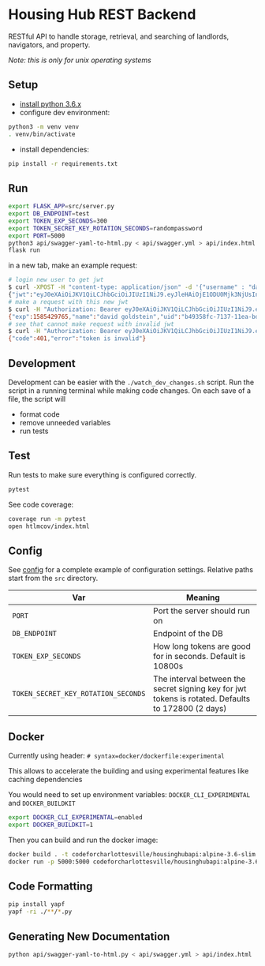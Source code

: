 # Housing Hub REST Backend 

RESTful API to handle storage, retrieval, and searching of landlords, navigators, and property.

*Note: this is only for unix operating systems*

## Setup

- [install python 3.6.x](https://realpython.com/installing-python/)
- configure dev environment:

```bash
python3 -m venv venv
. venv/bin/activate
```

- install dependencies:

```bash
pip install -r requirements.txt
```

## Run

```sh
export FLASK_APP=src/server.py
export DB_ENDPOINT=test
export TOKEN_EXP_SECONDS=300
export TOKEN_SECRET_KEY_ROTATION_SECONDS=randompassword
export PORT=5000
python3 api/swagger-yaml-to-html.py < api/swagger.yml > api/index.html
flask run
```

in a new tab, make an example request:
```bash
# login new user to get jwt
$ curl -XPOST -H "content-type: application/json" -d '{"username" : "david", "password" : "davidrulz"}' http://localhost:5000/auth/login 
{"jwt":"eyJ0eXAiOiJKV1QiLCJhbGciOiJIUzI1NiJ9.eyJleHAiOjE1ODU0Mjk3NjUsInVpZCI6ImI0OTM1OGZjLTcxMzctMTFlYS1iZDRmLWU0NzBiOGI2MTY4MyIsIm5hbWUiOiJkYXZpZCBnb2xkc3RlaW4ifQ.q6p91KS8iOme-K5baVlVSFBPW8K0kjdSJZ-IWSOF-cw"}
# make a request with this new jwt
$ curl -H "Authorization: Bearer eyJ0eXAiOiJKV1QiLCJhbGciOiJIUzI1NiJ9.eyJleHAiOjE1ODU0Mjk3NjUsInVpZCI6ImI0OTM1OGZjLTcxMzctMTFlYS1iZDRmLWU0NzBiOGI2MTY4MyIsIm5hbWUiOiJkYXZpZCBnb2xkc3RlaW4ifQ.q6p91KS8iOme-K5baVlVSFBPW8K0kjdSJZ-IWSOF-cw" http://localhost:5000/auth/status
{"exp":1585429765,"name":"david goldstein","uid":"b49358fc-7137-11ea-bd4f-e470b8b61683"}
# see that cannot make request with invalid jwt
$ curl -H "Authorization: Bearer eyJ0eXAiOiJKV1QiLCJhbGciOiJIUzI1NiJ9.eyJleHAiOjE1ODU0MzM0MjcsInVpZCI6IjNiOTJhZTVlLTcxNDAtMTFlYS1iZDRmLWU0NzBiOGI2MTY4MyIsIm5hbWUiOiJkYXZpZCBnb2xkc3RlaW4ifQ.j3bKF3YXalyHvFZ94LCZPN8HeuQEH5Bjbmusw-Js" http://localhost:5000/navigator
{"code":401,"error":"token is invalid"}
```

## Development

Development can be easier with the `./watch_dev_changes.sh` script. Run the script in a running terminal while making code changes. On each save of a file, the script will 

- format code
- remove unneeded variables
- run tests

## Test

Run tests to make sure everything is configured correctly.
```sh
pytest
```

See code coverage:
```sh
coverage run -m pytest
open htlmcov/index.html
```

## Config

See [config](config.cfg) for a complete example of configuration settings. Relative paths start from the `src` directory.

Var | Meaning
--- | --- |
`PORT` | Port the server should run on
`DB_ENDPOINT` | Endpoint of the DB
`TOKEN_EXP_SECONDS` | How long tokens are good for in seconds. Default is 10800s
`TOKEN_SECRET_KEY_ROTATION_SECONDS` | The interval between the secret signing key for jwt tokens is rotated. Defaults to 172800 (2 days)

## Docker

Currently using header: `# syntax=docker/dockerfile:experimental`

This allows to  accelerate the building and using experimental features like caching dependencies

You would need to set up environment variables: `DOCKER_CLI_EXPERIMENTAL` and `DOCKER_BUILDKIT` 

```bash
export DOCKER_CLI_EXPERIMENTAL=enabled
export DOCKER_BUILDKIT=1
```

Then you can build and run the docker image:

```bash
docker build . -t codeforcharlottesville/housinghubapi:alpine-3.6-slim
docker run -p 5000:5000 codeforcharlottesville/housinghubapi:alpine-3.6-slim
```

## Code Formatting

```sh
pip install yapf
yapf -ri ./**/*.py
```

## Generating New Documentation

```sh
python api/swagger-yaml-to-html.py < api/swagger.yml > api/index.html
```
